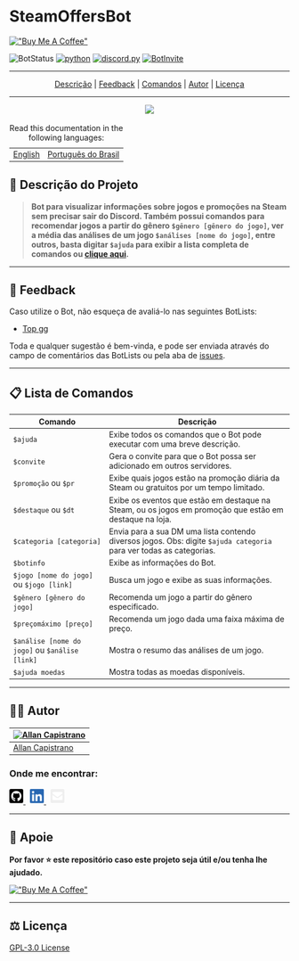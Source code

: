 # SteamOffersBot
[!["Buy Me A Coffee"](https://www.buymeacoffee.com/assets/img/custom_images/orange_img.png)](https://www.buymeacoffee.com/allancapistrano) 

![BotStatus](https://img.shields.io/badge/status-online-success) [![python](https://img.shields.io/badge/python-3.10.1-informational?logo=python)](https://www.python.org/) [![discord.py](https://img.shields.io/badge/discord.py-1.7.3-informational?logo=discord&&logoColor=white)](https://pypi.org/project/discord.py/) [![BotInvite](https://img.shields.io/badge/Convite_para_Discord-48568a?logo=discord&&logoColor=white)](https://discord.com/oauth2/authorize?client_id=714852360241020929&scope=bot&permissions=485440)

------------

<p align="center">
  <a href="#-descrição-do-projeto">Descrição</a> |
  <a href="#-feedback">Feedback</a> |
  <a href="#-lista-de-comandos">Comandos</a> |
  <a href="#-autor">Autor</a> |
  <a href="#%EF%B8%8F-licença">Licença</a>
</p>

------------

<p align="center">
  <img src="assets/SteamOS_Logo_Edit.png">
</p>

<table>
    <caption>Read this documentation in the following languages:</caption>
    <tbody>
        <tr>
            <td><a href="https://github.com/AllanCapistrano/steam-offers-bot/blob/main/README.md">English</a></td>
            <td><a href="https://github.com/AllanCapistrano/steam-offers-bot/blob/main/README-pt-br.md">Português do Brasil</a></td>
        </tr>
    </tbody>
</table>

## 📖 Descrição do Projeto ##
> **Bot para visualizar informações sobre jogos e promoções na Steam sem precisar sair do Discord. Também possui comandos para recomendar jogos a partir do gênero `$gênero [gênero do jogo]`, ver a média das análises de um jogo `$análises [nome do jogo]`, entre outros, basta digitar `$ajuda` para exibir a lista completa de comandos ou [clique aqui](#-lista-de-comandos).**

------------

## 🤖 Feedback ##

Caso utilize o Bot, não esqueça de avaliá-lo nas seguintes BotLists:

- [Top gg](https://top.gg/bot/714852360241020929)

Toda e qualquer sugestão é bem-vinda, e pode ser enviada através do campo de comentários das BotLists ou pela aba de [issues](https://github.com/AllanCapistrano/SteamOffersBot/issues).

------------

## 📋 Lista de Comandos ##
Comando | Descrição
------- | ---------
`$ajuda` | Exibe todos os comandos que o Bot pode executar com uma breve descrição.
`$convite` | Gera o convite para que o Bot possa ser adicionado em outros servidores.
`$promoção` ou `$pr` | Exibe quais jogos estão na promoção diária da Steam ou gratuitos por um tempo limitado.
`$destaque` ou `$dt` | Exibe os eventos que estão em destaque na Steam, ou os jogos em promoção que estão em destaque na loja.
`$categoria [categoria]` | Envia para a sua DM uma lista contendo diversos jogos. Obs: digite `$ajuda categoria` para ver todas as categorias.
`$botinfo` | Exibe as informações do Bot.
`$jogo [nome do jogo]` ou `$jogo [link]` | Busca um jogo e exibe as suas informações.
`$gênero [gênero do jogo]` | Recomenda um jogo a partir do gênero especificado.
`$preçomáximo [preço]` | Recomenda um jogo dada uma faixa máxima de preço.
`$análise [nome do jogo]` ou `$análise [link]` | Mostra o resumo das análises de um jogo.
`$ajuda moedas` | Mostra todas as moedas disponíveis.
------------

## 👨‍💻 Autor ##

| [![Allan Capistrano](https://github.com/AllanCapistrano.png?size=100)](https://github.com/AllanCapistrano) |
| -----------------------------------------------------------------------------------------------------------|
| [Allan Capistrano](https://github.com/AllanCapistrano)                                                     |

<p>
    <h3>Onde me encontrar:</h3>
    <a href="https://github.com/AllanCapistrano">
        <img src="https://github.com/AllanCapistrano/AllanCapistrano/blob/master/assets/github-square-brands.png" alt="Github icon" width="5%">
    </a>
    &nbsp
    <a href="https://www.linkedin.com/in/allancapistrano/">
        <img src="https://github.com/AllanCapistrano/AllanCapistrano/blob/master/assets/linkedin-brands.png" alt="Linkedin icon" width="5%">
    </a> 
    &nbsp
    <a href="https://mail.google.com/mail/u/0/?view=cm&fs=1&tf=1&source=mailto&to=asantos@ecomp.uefs.br">
        <img src="https://github.com/AllanCapistrano/AllanCapistrano/blob/master/assets/envelope-square-solid.png" alt="Email icon" width="5%">
    </a>
</p>

------------

## 🙏 Apoie ##

**Por favor ⭐️ este repositório caso este projeto seja útil e/ou tenha lhe ajudado.**

[!["Buy Me A Coffee"](https://www.buymeacoffee.com/assets/img/custom_images/orange_img.png)](https://www.buymeacoffee.com/allancapistrano)

------------

## ⚖️ Licença ##
[GPL-3.0 License](https://github.com/AllanCapistrano/SteamOffersBot/blob/master/LICENSE)
